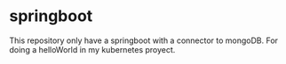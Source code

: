 # springboot
This repository only have a springboot with a connector to mongoDB.  For doing a helloWorld in my kubernetes proyect. 
